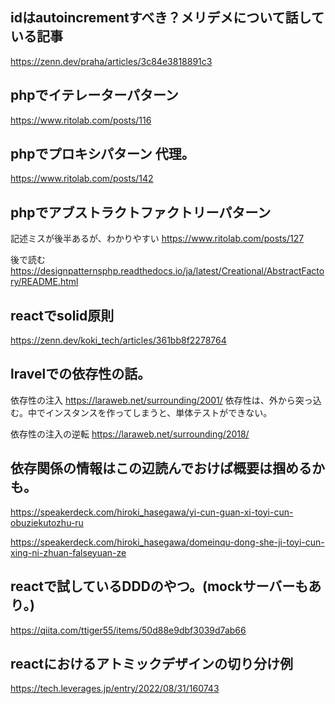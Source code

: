 ## idはautoincrementすべき？メリデメについて話している記事
https://zenn.dev/praha/articles/3c84e3818891c3

## phpでイテレーターパターン
https://www.ritolab.com/posts/116

## phpでプロキシパターン 代理。
https://www.ritolab.com/posts/142

## phpでアブストラクトファクトリーパターン
記述ミスが後半あるが、わかりやすい
https://www.ritolab.com/posts/127

後で読む
https://designpatternsphp.readthedocs.io/ja/latest/Creational/AbstractFactory/README.html

## reactでsolid原則
https://zenn.dev/koki_tech/articles/361bb8f2278764


## lravelでの依存性の話。
依存性の注入
https://laraweb.net/surrounding/2001/
依存性は、外から突っ込む。中でインスタンスを作ってしまうと、単体テストができない。

依存性の注入の逆転
https://laraweb.net/surrounding/2018/


## 依存関係の情報はこの辺読んでおけば概要は掴めるかも。

https://speakerdeck.com/hiroki_hasegawa/yi-cun-guan-xi-toyi-cun-obuziekutozhu-ru

https://speakerdeck.com/hiroki_hasegawa/domeinqu-dong-she-ji-toyi-cun-xing-ni-zhuan-falseyuan-ze

## reactで試しているDDDのやつ。(mockサーバーもあり。)
https://qiita.com/ttiger55/items/50d88e9dbf3039d7ab66<br>

## reactにおけるアトミックデザインの切り分け例
https://tech.leverages.jp/entry/2022/08/31/160743
